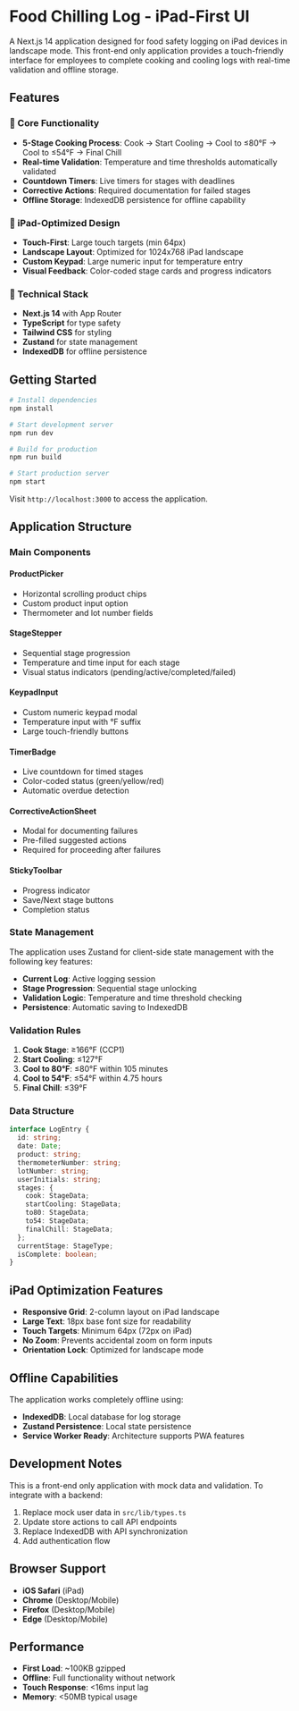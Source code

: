 # Food Chilling Log - iPad-First UI

A Next.js 14 application designed for food safety logging on iPad devices in landscape mode. This front-end only application provides a touch-friendly interface for employees to complete cooking and cooling logs with real-time validation and offline storage.

## Features

### 🎯 Core Functionality
- **5-Stage Cooking Process**: Cook → Start Cooling → Cool to ≤80°F → Cool to ≤54°F → Final Chill
- **Real-time Validation**: Temperature and time thresholds automatically validated
- **Countdown Timers**: Live timers for stages with deadlines
- **Corrective Actions**: Required documentation for failed stages
- **Offline Storage**: IndexedDB persistence for offline capability

### 📱 iPad-Optimized Design
- **Touch-First**: Large touch targets (min 64px)
- **Landscape Layout**: Optimized for 1024x768 iPad landscape
- **Custom Keypad**: Large numeric input for temperature entry
- **Visual Feedback**: Color-coded stage cards and progress indicators

### 🔧 Technical Stack
- **Next.js 14** with App Router
- **TypeScript** for type safety
- **Tailwind CSS** for styling
- **Zustand** for state management
- **IndexedDB** for offline persistence

## Getting Started

```bash
# Install dependencies
npm install

# Start development server
npm run dev

# Build for production
npm run build

# Start production server
npm start
```

Visit `http://localhost:3000` to access the application.

## Application Structure

### Main Components

#### ProductPicker
- Horizontal scrolling product chips
- Custom product input option
- Thermometer and lot number fields

#### StageStepper
- Sequential stage progression
- Temperature and time input for each stage
- Visual status indicators (pending/active/completed/failed)

#### KeypadInput
- Custom numeric keypad modal
- Temperature input with °F suffix
- Large touch-friendly buttons

#### TimerBadge
- Live countdown for timed stages
- Color-coded status (green/yellow/red)
- Automatic overdue detection

#### CorrectiveActionSheet
- Modal for documenting failures
- Pre-filled suggested actions
- Required for proceeding after failures

#### StickyToolbar
- Progress indicator
- Save/Next stage buttons
- Completion status

### State Management

The application uses Zustand for client-side state management with the following key features:

- **Current Log**: Active logging session
- **Stage Progression**: Sequential stage unlocking
- **Validation Logic**: Temperature and time threshold checking
- **Persistence**: Automatic saving to IndexedDB

### Validation Rules

1. **Cook Stage**: ≥166°F (CCP1)
2. **Start Cooling**: ≤127°F
3. **Cool to 80°F**: ≤80°F within 105 minutes
4. **Cool to 54°F**: ≤54°F within 4.75 hours
5. **Final Chill**: ≤39°F

### Data Structure

```typescript
interface LogEntry {
  id: string;
  date: Date;
  product: string;
  thermometerNumber: string;
  lotNumber: string;
  userInitials: string;
  stages: {
    cook: StageData;
    startCooling: StageData;
    to80: StageData;
    to54: StageData;
    finalChill: StageData;
  };
  currentStage: StageType;
  isComplete: boolean;
}
```

## iPad Optimization Features

- **Responsive Grid**: 2-column layout on iPad landscape
- **Large Text**: 18px base font size for readability
- **Touch Targets**: Minimum 64px (72px on iPad)
- **No Zoom**: Prevents accidental zoom on form inputs
- **Orientation Lock**: Optimized for landscape mode

## Offline Capabilities

The application works completely offline using:
- **IndexedDB**: Local database for log storage
- **Zustand Persistence**: Local state persistence
- **Service Worker Ready**: Architecture supports PWA features

## Development Notes

This is a front-end only application with mock data and validation. To integrate with a backend:

1. Replace mock user data in `src/lib/types.ts`
2. Update store actions to call API endpoints
3. Replace IndexedDB with API synchronization
4. Add authentication flow

## Browser Support

- **iOS Safari** (iPad)
- **Chrome** (Desktop/Mobile)
- **Firefox** (Desktop/Mobile)
- **Edge** (Desktop/Mobile)

## Performance

- **First Load**: ~100KB gzipped
- **Offline**: Full functionality without network
- **Touch Response**: <16ms input lag
- **Memory**: <50MB typical usage

